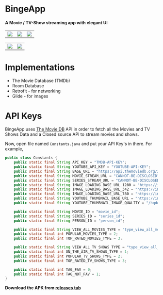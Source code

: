 # BingeApp

#### A Movie / TV-Show streaming app with elegant UI

|     |     |     |
| --- | --- | --- |
| ![](https://i.imgur.com/8r4B9lS.jpg) | ![](https://i.imgur.com/53HqjnI.jpg) | ![](https://i.imgur.com/bz31yDf.jpg) |

|     |     |
| --- | --- |
| ![](https://i.imgur.com/CyWblFh.jpg) | ![](https://i.imgur.com/sf10Heu.jpg) |

# Implementations
<ul>
<li>The Movie Database (TMDb)</li>
<li>Room Database</li>
<li>Retrofit - for networking</li>
<li>Glide - for images</li>
</ul>

# API Keys
BingeApp uses [The Movie DB](https://www.themoviedb.org/) API in order to fetch all the Movies and TV Shows Data and a Closed source API to stream movies and shows.

Now, open file named `Constants.java` and put your API Key's in there.
For example,

```java
public class Constants {
    public static final String API_KEY = "TMDB-API-KEY";
    public static final String YOUTUBE_API_KEY = "YOUTUBE-API-KEY";
    public static final String BASE_URL = "https://api.themoviedb.org/3/";
    public static final String MOVIE_STREAM_URL = "CANNOT-BE-DISCLOSED";
    public static final String SERIES_STREAM_URL = "CANNOT-BE-DISCLOSED";
    public static final String IMAGE_LOADING_BASE_URL_1280 = "https://image.tmdb.org/t/p/w1280/";
    public static final String IMAGE_LOADING_BASE_URL_342 = "https://image.tmdb.org/t/p/w342/";
    public static final String IMAGE_LOADING_BASE_URL_780 = "https://image.tmdb.org/t/p/w780/";
    public static final String YOUTUBE_THUMBNAIL_BASE_URL = "https://img.youtube.com/vi/";
    public static final String YOUTUBE_THUMBNAIL_IMAGE_QUALITY = "/hqdefault.jpg";

    public static final String MOVIE_ID = "movie_id";
    public static final String SERIES_ID = "series_id";
    public static final String PERSON_ID = "person_id";

    public static final String VIEW_ALL_MOVIES_TYPE = "type_view_all_movies";
    public static final int POPULAR_MOVIES_TYPE = 2;
    public static final int TOP_RATED_MOVIES_TYPE = 3;

    public static final String VIEW_ALL_TV_SHOWS_TYPE = "type_view_all_tv_shows";
    public static final int ON_THE_AIR_TV_SHOWS_TYPE = 1;
    public static final int POPULAR_TV_SHOWS_TYPE = 2;
    public static final int TOP_RATED_TV_SHOWS_TYPE = 3;

    public static final int TAG_FAV = 0;
    public static final int TAG_NOT_FAV = 1;
}

```

**Download the APK from [releases tab](https://github.com/vendz/Cineapp/releases)**
